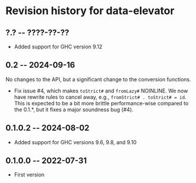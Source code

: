 # Revision history for data-elevator

## ?.? -- ????-??-??

* Added support for GHC version 9.12

## 0.2 -- 2024-09-16

No changes to the API, but a significant change to the conversion functions.

* Fix issue #4, which makes `toStrict#` and `fromLazy#` NOINLINE.
  We now have rewrite rules to cancel away, e.g., `fromStrict# . toStrict# = id`.
  This is expected to be a bit more brittle performance-wise compared to the
  0.1.*, but it fixes a major soundness bug (#4).

## 0.1.0.2 -- 2024-08-02

* Added support for GHC versions 9.6, 9.8, and 9.10


## 0.1.0.0 -- 2022-07-31

* First version
